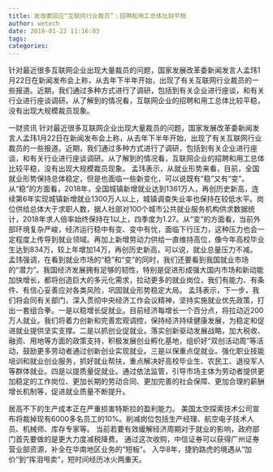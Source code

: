 ```yaml
---
title: 发改委回应“互联网行业裁员”：招聘和用工总体比较平稳
author: wetech
date: 2019-01-22 11:16:03
tags: 
categories: 
---
```

针对最近很多互联网企业出现大量裁员的问题，国家发展改革委新闻发言人孟玮1月22日在新闻发布会上称，从去年下半年开始，出现了有关互联网行业裁员的一些报道。近期，我们通过多种方式进行了调研，包括到有关企业进行座谈，和有关行业进行座谈调研。从了解到的情况看，互联网企业的招聘和用工总体比较平稳，没有出现大规模裁员现象。
<!-- more -->
一财资讯
针对最近很多互联网企业出现大量裁员的问题，国家发展改革委新闻发言人孟玮1月22日在新闻发布会上称，从去年下半年开始，出现了有关互联网行业裁员的一些报道。近期，我们通过多种方式进行了调研，包括到有关企业进行座谈，和有关行业进行座谈调研。从了解到的情况看，互联网企业的招聘和用工总体比较平稳，没有出现大规模裁员现象。
孟玮表示，从就业形势来看，目前，全国就业形势保持总体稳定，但是也面临一些新变化，可以说既有“稳”又有“变”。从“稳”的方面看，2018年，全国城镇新增就业达到1361万人，再创历史新高，连续第6年实现城镇新增就业1300万人以上，城镇调查失业率也保持在较低水平。岗位供给总体大于求职人数，据人社部对100个城市公共就业服务机构供求数据统计，2018年求人倍率始终保持在1以上，四季度为1.27。从“变”的方面看，当前外部环境复杂严峻，经济运行稳中有变、变中有忧，面临下行压力，这种压力也会一定程度上传导到就业领域。再加上新增劳动力供给一直维持高位，像今年高校毕业生达到834万，较上年增加14万，再创历史新高，可以说，就业总量压力不减。
孟玮强调，在看到就业市场的“稳”和“变”的同时，我们还要看到我国就业市场的“潜力”。我国经济发展拥有足够的韧性，特别是促进形成强大国内市场和新动能加快增长，都将创造巨大的多元化需求，拉动更多的就业岗位，我们有能力、有条件、有信心妥善应对各类风险，巩固就业形势稳定大局。
孟玮表示，下一步，我们将会同有关部门，深入贯彻中央经济工作会议精神，坚持实施就业优先政策，打出一套组合拳。一是以稳增长促就业。目前经济每增长一个百分点，将拉动近200万人就业。我们将着力创新和完善宏观调控，保持经济持续健康发展，为稳定和促进就业提供坚实支撑。二是以抓创业促就业。落实创新驱动发展战略，加大税收、融资、用地等方面的政策支持，积极发展创业孵化基地，组织好“双创活动周”等活动，鼓励更多劳动者通过创新创业实现就业。三是以保重点促就业。强化职业技能培训和就业创业服务，抓好就业帮扶，重点解决好高校毕业生、农民工、退役军人等群体就业。四是以提质量促就业。通过依法监管，引导市场主体为劳动者提供更加稳定的工作岗位、更加长期的劳动合同、更加完善的社会保障、更加合理的薪酬增长机制等，促进就业质量不断提升。
 
 
居高不下的生产成本正在严重损害特斯拉的盈利能力。
美国太空探索技术公司宣布将裁掉现有6000多名员工的10%。削减岗位包括生产经理、航空电子技术人员、机械师、库存专家等。
当前若要有效缓解经济周期对于就业的影响，政府部门首先要做的是更大力度减税降费。
通过这次收购，中信证券可以获得广州证券营业部资源，补全在华南地区业务的“短板”。
入华8年，捷豹路虎的境遇从“加价”到“挥泪甩卖”，短时间经历冰火两重天。
